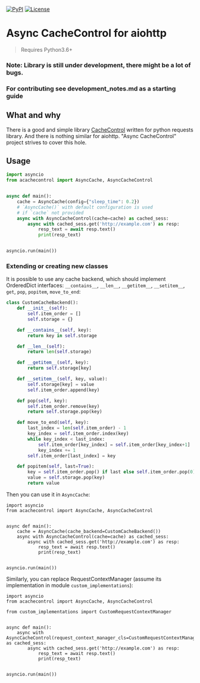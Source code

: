 [![PyPI](https://img.shields.io/pypi/v/acachecontrol)](https://pypi.org/project/acachecontrol/)
[![License](https://img.shields.io/badge/License-Apache%202.0-blue.svg)](https://opensource.org/licenses/Apache-2.0)

# Async CacheControl for aiohttp

> Requires Python3.6+

### Note: Library is still under development, there might be a lot of bugs.
### For contributing see development_notes.md as a starting guide

## What and why

There is a good and simple library [CacheControl](https://github.com/ionrock/cachecontrol) written for python requests library. And there is nothing similar for aiohttp. "Async CacheControl" project strives to cover this hole.

## Usage

```py
import asyncio
from acachecontrol import AsyncCache, AsyncCacheControl


async def main():
    cache = AsyncCache(config={"sleep_time": 0.2})
    # `AsyncCache()` with default configuration is used
    # if `cache` not provided
    async with AsyncCacheControl(cache=cache) as cached_sess:
        async with cached_sess.get('http://example.com') as resp:
            resp_text = await resp.text()
            print(resp_text)


asyncio.run(main())
```

### Extending or creating new classes

It is possible to use any cache backend, which should implement OrderedDict interfaces: `__contains__`, `__len__`, `__getitem__`, `__setitem__`, `get`, `pop`, `popitem`, `move_to_end`:

```py
class CustomCacheBackend():
    def __init__(self):
        self.item_order = []
        self.storage = {}

    def __contains__(self, key):
        return key in self.storage

    def __len__(self):
        return len(self.storage)

    def __getitem__(self, key):
        return self.storage[key]

    def __setitem__(self, key, value):
        self.storage[key] = value
        self.item_order.append(key)

    def pop(self, key):
        self.item_order.remove(key)
        return self.storage.pop(key)

    def move_to_end(self, key):
        last_index = len(self.item_order) - 1
        key_index = self.item_order.index(key)
        while key_index < last_index:
            self.item_order[key_index] = self.item_order[key_index+1]
            key_index += 1
        self.item_order[last_index] = key

    def popitem(self, last=True):
        key = self.item_order.pop() if last else self.item_order.pop(0)
        value = self.storage.pop(key)
        return value
```

Then you can use it in `AsyncCache`:

```
import asyncio
from acachecontrol import AsyncCache, AsyncCacheControl


async def main():
    cache = AsyncCache(cache_backend=CustomCacheBackend())
    async with AsyncCacheControl(cache=cache) as cached_sess:
        async with cached_sess.get('http://example.com') as resp:
            resp_text = await resp.text()
            print(resp_text)


asyncio.run(main())
```

Similarly, you can replace RequestContextManager (assume its implementation in module `custom_implementations`):

```
import asyncio
from acachecontrol import AsyncCache, AsyncCacheControl

from custom_implementations import CustomRequestContextManager


async def main():
    async with AsyncCacheControl(request_context_manager_cls=CustomRequestContextManager) as cached_sess:
        async with cached_sess.get('http://example.com') as resp:
            resp_text = await resp.text()
            print(resp_text)


asyncio.run(main())
```
